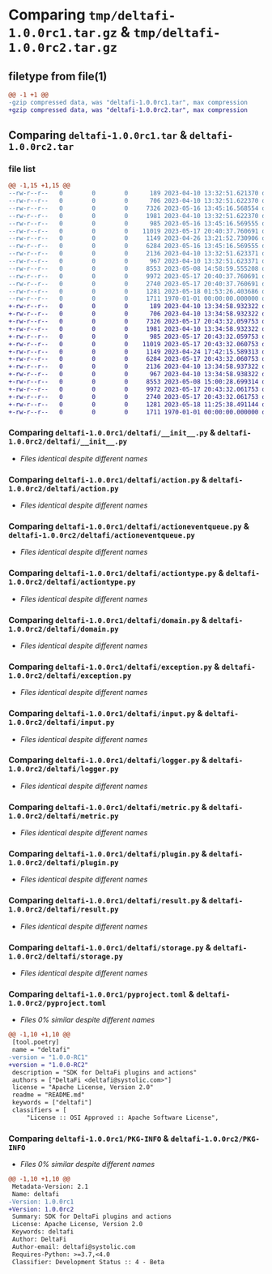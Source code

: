 # Comparing `tmp/deltafi-1.0.0rc1.tar.gz` & `tmp/deltafi-1.0.0rc2.tar.gz`

## filetype from file(1)

```diff
@@ -1 +1 @@
-gzip compressed data, was "deltafi-1.0.0rc1.tar", max compression
+gzip compressed data, was "deltafi-1.0.0rc2.tar", max compression
```

## Comparing `deltafi-1.0.0rc1.tar` & `deltafi-1.0.0rc2.tar`

### file list

```diff
@@ -1,15 +1,15 @@
--rw-r--r--   0        0        0      189 2023-04-10 13:32:51.621370 deltafi-1.0.0rc1/README.md
--rw-r--r--   0        0        0      706 2023-04-10 13:32:51.622370 deltafi-1.0.0rc1/deltafi/__init__.py
--rw-r--r--   0        0        0     7326 2023-05-16 13:45:16.568554 deltafi-1.0.0rc1/deltafi/action.py
--rw-r--r--   0        0        0     1981 2023-04-10 13:32:51.622370 deltafi-1.0.0rc1/deltafi/actioneventqueue.py
--rw-r--r--   0        0        0      985 2023-05-16 13:45:16.569555 deltafi-1.0.0rc1/deltafi/actiontype.py
--rw-r--r--   0        0        0    11019 2023-05-17 20:40:37.760691 deltafi-1.0.0rc1/deltafi/domain.py
--rw-r--r--   0        0        0     1149 2023-04-26 13:21:52.730906 deltafi-1.0.0rc1/deltafi/exception.py
--rw-r--r--   0        0        0     6284 2023-05-16 13:45:16.569555 deltafi-1.0.0rc1/deltafi/input.py
--rw-r--r--   0        0        0     2136 2023-04-10 13:32:51.623371 deltafi-1.0.0rc1/deltafi/logger.py
--rw-r--r--   0        0        0      967 2023-04-10 13:32:51.623371 deltafi-1.0.0rc1/deltafi/metric.py
--rw-r--r--   0        0        0     8553 2023-05-08 14:58:59.555208 deltafi-1.0.0rc1/deltafi/plugin.py
--rw-r--r--   0        0        0     9972 2023-05-17 20:40:37.760691 deltafi-1.0.0rc1/deltafi/result.py
--rw-r--r--   0        0        0     2740 2023-05-17 20:40:37.760691 deltafi-1.0.0rc1/deltafi/storage.py
--rw-r--r--   0        0        0     1281 2023-05-18 01:53:26.403686 deltafi-1.0.0rc1/pyproject.toml
--rw-r--r--   0        0        0     1711 1970-01-01 00:00:00.000000 deltafi-1.0.0rc1/PKG-INFO
+-rw-r--r--   0        0        0      189 2023-04-10 13:34:58.932322 deltafi-1.0.0rc2/README.md
+-rw-r--r--   0        0        0      706 2023-04-10 13:34:58.932322 deltafi-1.0.0rc2/deltafi/__init__.py
+-rw-r--r--   0        0        0     7326 2023-05-17 20:43:32.059753 deltafi-1.0.0rc2/deltafi/action.py
+-rw-r--r--   0        0        0     1981 2023-04-10 13:34:58.932322 deltafi-1.0.0rc2/deltafi/actioneventqueue.py
+-rw-r--r--   0        0        0      985 2023-05-17 20:43:32.059753 deltafi-1.0.0rc2/deltafi/actiontype.py
+-rw-r--r--   0        0        0    11019 2023-05-17 20:43:32.060753 deltafi-1.0.0rc2/deltafi/domain.py
+-rw-r--r--   0        0        0     1149 2023-04-24 17:42:15.589313 deltafi-1.0.0rc2/deltafi/exception.py
+-rw-r--r--   0        0        0     6284 2023-05-17 20:43:32.060753 deltafi-1.0.0rc2/deltafi/input.py
+-rw-r--r--   0        0        0     2136 2023-04-10 13:34:58.937322 deltafi-1.0.0rc2/deltafi/logger.py
+-rw-r--r--   0        0        0      967 2023-04-10 13:34:58.938322 deltafi-1.0.0rc2/deltafi/metric.py
+-rw-r--r--   0        0        0     8553 2023-05-08 15:00:28.699314 deltafi-1.0.0rc2/deltafi/plugin.py
+-rw-r--r--   0        0        0     9972 2023-05-17 20:43:32.061753 deltafi-1.0.0rc2/deltafi/result.py
+-rw-r--r--   0        0        0     2740 2023-05-17 20:43:32.061753 deltafi-1.0.0rc2/deltafi/storage.py
+-rw-r--r--   0        0        0     1281 2023-05-18 11:25:38.491144 deltafi-1.0.0rc2/pyproject.toml
+-rw-r--r--   0        0        0     1711 1970-01-01 00:00:00.000000 deltafi-1.0.0rc2/PKG-INFO
```

### Comparing `deltafi-1.0.0rc1/deltafi/__init__.py` & `deltafi-1.0.0rc2/deltafi/__init__.py`

 * *Files identical despite different names*

### Comparing `deltafi-1.0.0rc1/deltafi/action.py` & `deltafi-1.0.0rc2/deltafi/action.py`

 * *Files identical despite different names*

### Comparing `deltafi-1.0.0rc1/deltafi/actioneventqueue.py` & `deltafi-1.0.0rc2/deltafi/actioneventqueue.py`

 * *Files identical despite different names*

### Comparing `deltafi-1.0.0rc1/deltafi/actiontype.py` & `deltafi-1.0.0rc2/deltafi/actiontype.py`

 * *Files identical despite different names*

### Comparing `deltafi-1.0.0rc1/deltafi/domain.py` & `deltafi-1.0.0rc2/deltafi/domain.py`

 * *Files identical despite different names*

### Comparing `deltafi-1.0.0rc1/deltafi/exception.py` & `deltafi-1.0.0rc2/deltafi/exception.py`

 * *Files identical despite different names*

### Comparing `deltafi-1.0.0rc1/deltafi/input.py` & `deltafi-1.0.0rc2/deltafi/input.py`

 * *Files identical despite different names*

### Comparing `deltafi-1.0.0rc1/deltafi/logger.py` & `deltafi-1.0.0rc2/deltafi/logger.py`

 * *Files identical despite different names*

### Comparing `deltafi-1.0.0rc1/deltafi/metric.py` & `deltafi-1.0.0rc2/deltafi/metric.py`

 * *Files identical despite different names*

### Comparing `deltafi-1.0.0rc1/deltafi/plugin.py` & `deltafi-1.0.0rc2/deltafi/plugin.py`

 * *Files identical despite different names*

### Comparing `deltafi-1.0.0rc1/deltafi/result.py` & `deltafi-1.0.0rc2/deltafi/result.py`

 * *Files identical despite different names*

### Comparing `deltafi-1.0.0rc1/deltafi/storage.py` & `deltafi-1.0.0rc2/deltafi/storage.py`

 * *Files identical despite different names*

### Comparing `deltafi-1.0.0rc1/pyproject.toml` & `deltafi-1.0.0rc2/pyproject.toml`

 * *Files 0% similar despite different names*

```diff
@@ -1,10 +1,10 @@
 [tool.poetry]
 name = "deltafi"
-version = "1.0.0-RC1"
+version = "1.0.0-RC2"
 description = "SDK for DeltaFi plugins and actions"
 authors = ["DeltaFi <deltafi@systolic.com>"]
 license = "Apache License, Version 2.0"
 readme = "README.md"
 keywords = ["deltafi"]
 classifiers = [
     "License :: OSI Approved :: Apache Software License",
```

### Comparing `deltafi-1.0.0rc1/PKG-INFO` & `deltafi-1.0.0rc2/PKG-INFO`

 * *Files 0% similar despite different names*

```diff
@@ -1,10 +1,10 @@
 Metadata-Version: 2.1
 Name: deltafi
-Version: 1.0.0rc1
+Version: 1.0.0rc2
 Summary: SDK for DeltaFi plugins and actions
 License: Apache License, Version 2.0
 Keywords: deltafi
 Author: DeltaFi
 Author-email: deltafi@systolic.com
 Requires-Python: >=3.7,<4.0
 Classifier: Development Status :: 4 - Beta
```

